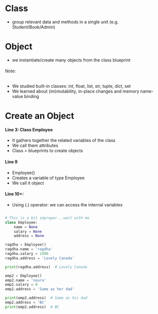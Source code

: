 # Class 
- group relevant data and methods in a single unit (e.g. Student/Book/Admin)
# Object
- we instantiate/create many objects from the class blueprint
###### Note:
- We studied built-in classes: int, float, list, str, tuple, dict, set
- We learned about (im)mutability, in-place changes and memory name-value binding
# Create an Object
#### Line 3: Class Employee
- It gathers together the related variables of the class
- We call them attributes
- Class = blueprints to create objects
#### Line 9
- Employee()
- Creates a variable of type Employee
- We call it object
#### Line 10+: 
- Using (.) operator: we can access the internal variables
```py

# This is a bit improper...wait with me
class Employee:
    name = None
    salary = None
    address = None

ragdha = Employee()
ragdha.name = 'ragdha'
ragdha.salary = 1000
ragdha.address = 'Lovely Canada'

print(ragdha.address)  # Lovely Canada

emp2 = Employee()
emp2.name = 'noura'
emp2.salary = 0
emp2.address = 'Same as her dad'

print(emp2.address)  # Same as his dad
emp2.address = 'BC'
print(emp2.address)  # BC
```

